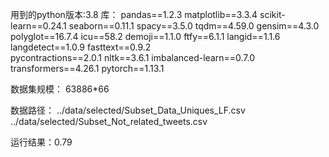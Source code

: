 用到的python版本:3.8
库：
pandas==1.2.3
matplotlib==3.3.4
scikit-learn==0.24.1
seaborn==0.11.1
spacy==3.5.0
tqdm==4.59.0
gensim==4.3.0
polyglot==16.7.4
icu==58.2
demoji==1.1.0
ftfy==6.1.1
langid==1.1.6      
langdetect==1.0.9
fasttext==0.9.2     
pycontractions==2.0.1
nltk==3.6.1
imbalanced-learn==0.7.0
transformers==4.26.1
pytorch==1.13.1

数据集规模：
63886*66

数据路径：
../data/selected/Subset_Data_Uniques_LF.csv
../data/selected/Subset_Not_related_tweets.csv

运行结果：0.79